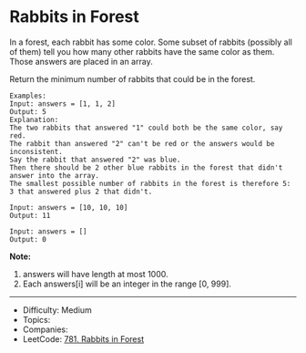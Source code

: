 # Rabbits in Forest

In a forest, each rabbit has some color. Some subset of rabbits (possibly all of them) tell you how many other rabbits have the same color as them. Those answers are placed in an array.

Return the minimum number of rabbits that could be in the forest.
```
Examples:
Input: answers = [1, 1, 2]
Output: 5
Explanation:
The two rabbits that answered "1" could both be the same color, say red.
The rabbit than answered "2" can't be red or the answers would be inconsistent.
Say the rabbit that answered "2" was blue.
Then there should be 2 other blue rabbits in the forest that didn't answer into the array.
The smallest possible number of rabbits in the forest is therefore 5: 3 that answered plus 2 that didn't.

Input: answers = [10, 10, 10]
Output: 11

Input: answers = []
Output: 0
```
**Note:**

1. answers will have length at most 1000.
2. Each answers[i] will be an integer in the range [0, 999].
---

* Difficulty: Medium
* Topics: 
* Companies: 
* LeetCode: [781. Rabbits in Forest](https://leetcode.com/problems/rabbits-in-forest/description/)
